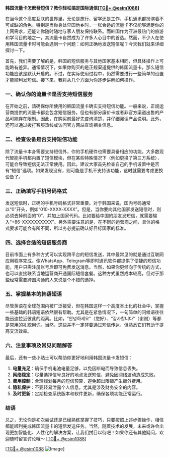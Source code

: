 **韩国流量卡怎麽發短信？教你轻松搞定国际通信[[TG💪+ @esim1088](https://t.me/s/esim1088)]**

在当今这个高度互联的世界里，无论是旅行、留学还是工作，手机通讯都扮演着不可或缺的角色。特别是当你身处异国他乡时，一张合适的流量卡不仅能够满足你的上网需求，还能让你随时随地与家人朋友保持联系。而韩国作为亚洲最热门的旅游和学习目的地之一，其流量卡自然成为了许多人心目中的首选。然而，不少人在使用韩国流量卡时可能会遇到一个问题：如何正确地发送短信呢？今天我们就来详细探讨一下。

首先，我们需要了解的是，韩国的短信服务与其他国家基本相同，但具体操作上可能略有差异。通常情况下，如果你购买的是正规渠道提供的韩国流量卡，那么短信功能应该是默认开启的。不过，在实际使用过程中，仍然需要进行一些简单的设置才能顺利发短信。接下来，我将从几个方面为你逐步讲解如何操作。

### **一、确认你的流量卡是否支持短信服务**

在开始之前，请确保你所使用的韩国流量卡确实支持短信功能。一般来说，正规运营商提供的流量卡都会包含短信服务，但也有部分廉价卡或者非官方渠道出售的产品可能存在限制。因此，在购买前最好先咨询清楚，并仔细阅读产品说明。此外，还可以通过拨打客服热线或访问官方网站查询相关信息。

### **二、检查设备是否支持短信功能**

除了流量卡本身需要支持短信外，你的手机硬件也需要具备相应的功能。大多数现代智能手机都内置了短信模块，但在某些特殊情况下（例如更换了第三方系统），可能会导致短信无法正常使用。因此，建议大家首先检查自己的手机设置中是否有“短信”选项。如果发现没有，则可能是手机不支持该功能，这时就需要考虑更换设备了。

### **三、正确填写手机号码格式**

发送短信时，正确的手机号码格式非常重要。对于韩国来说，国内号码通常以“0”开头，例如“010-XXXX-XXXX”。但是，当你要向其他国家发送短信时，则必须去掉前面的“0”，并加上国家代码。比如要给中国的朋友发短信，就需要输入“+86-XXXXXXXXXX”。另外需要注意的是，在不同的运营商之间，具体的格式要求可能会有所不同，所以务必提前确认好目标国家的标准。

### **四、选择合适的短信服务商**

目前市面上有多种方式可以实现跨平台的短信发送，其中最常见的就是通过互联网应用程序完成。像WhatsApp、Telegram等即时通讯软件都提供了便捷的短信功能，用户只需注册账号后即可免费发送消息。当然，如果你更倾向于传统的方式，也可以直接联系当地运营商开通国际短信套餐。这种方式虽然成本较高，但对于那些经常需要跨国沟通的人来说是个不错的选择。

### **五、掌握基本的韩语短语**

尽管英语在全球范围内被广泛接受，但在韩国这样一个高度本土化的社会中，掌握一些基础的韩语短语依然很有帮助。尤其是在紧急情况下，一句简单的问候语往往能迅速拉近彼此的距离。比如，“안녕하세요”（您好）、“감사합니다”（谢谢）等都是常用的礼貌用词。当然，这些并不一定非要通过短信传达，但熟悉它们有助于提高交流效率。

### **六、注意事项及常见问题解答**

最后，还有一些小贴士可以帮助你更好地利用韩国流量卡发短信：

1. **电量充足**：确保手机电池电量足够，以免因断电而导致信息丢失。
2. **网络稳定**：尽量选择信号良好的地点发送短信，避免因网络波动造成失败。
3. **费用控制**：合理规划每月的短信预算，避免超出限额产生额外费用。
4. **隐私保护**：不要轻易泄露个人信息，尤其是涉及财务安全的内容。
5. **及时更新**：定期检查系统版本和软件更新，确保各项功能正常运行。

### **结语**

总之，无论你是初次尝试还是已经熟练掌握了技巧，只要按照上述步骤操作，相信都能顺利完成韩国流量卡的短信发送任务。当然，随着技术的发展，未来或许会出现更加智能化、人性化的解决方案，让我们拭目以待吧！如果你还有其他疑问，欢迎随时留言讨论哦～ [[TG💪+ @esim1088](https://t.me/s/esim1088)]

[[TG💪+ @esim1088](https://t.me/s/esim1088) ![Image](https://i.postimg.cc/4NQfJmqS/Snipaste-2025-05-13-00-14-12.png)]